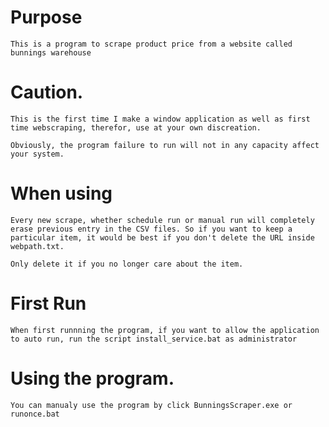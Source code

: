 # Purpose
    This is a program to scrape product price from a website called bunnings warehouse

# Caution.
    This is the first time I make a window application as well as first time webscraping, therefor, use at your own discreation.

    Obviously, the program failure to run will not in any capacity affect your system.

# When using
    Every new scrape, whether schedule run or manual run will completely erase previous entry in the CSV files. So if you want to keep a particular item, it would be best if you don't delete the URL inside webpath.txt.

    Only delete it if you no longer care about the item.

# First Run
    When first runnning the program, if you want to allow the application to auto run, run the script install_service.bat as administrator

# Using the program.
    You can manualy use the program by click BunningsScraper.exe or runonce.bat